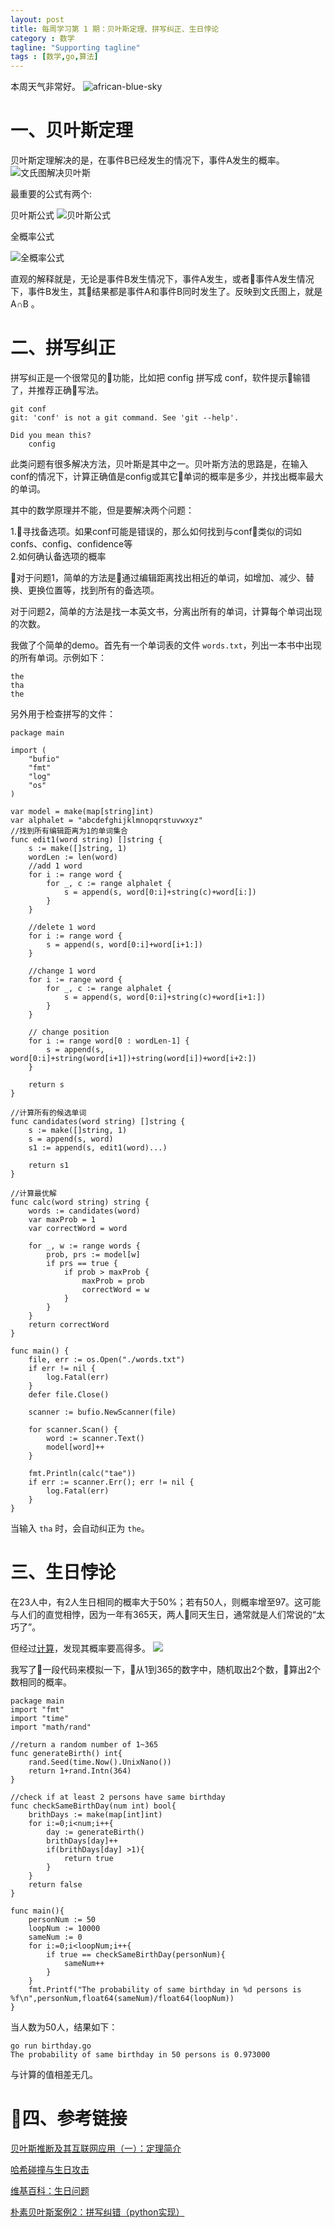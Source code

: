 ```yaml
---
layout: post
title: 每周学习第 1 期：贝叶斯定理、拼写纠正、生日悖论
category : 数学
tagline: "Supporting tagline"
tags : [数学,go,算法]
---
```

本周天气非常好。
![african-blue-sky](/images/2018/african-blue.jpg)

# 一、贝叶斯定理
贝叶斯定理解决的是，在事件B已经发生的情况下，事件A发生的概率。
![文氏图解决贝叶斯](/images/2018/conditional-probability.jpg)

最重要的公式有两个:

贝叶斯公式 
![贝叶斯公式](/images/2018/a-join-b.png)

全概率公式

![全概率公式](/images/2018/full-probability.png)

直观的解释就是，无论是事件B发生情况下，事件A发生，或者事件A发生情况下，事件B发生，其结果都是事件A和事件B同时发生了。反映到文氏图上，就是 A∩B 。

# 二、拼写纠正
拼写纠正是一个很常见的功能，比如把 config 拼写成 conf，软件提示输错了，并推荐正确写法。
```
git conf
git: 'conf' is not a git command. See 'git --help'.

Did you mean this?
	config
```    

此类问题有很多解决方法，贝叶斯是其中之一。贝叶斯方法的思路是，在输入conf的情况下，计算正确值是config或其它单词的概率是多少，并找出概率最大的单词。

其中的数学原理并不能，但是要解决两个问题：

1.寻找备选项。如果conf可能是错误的，那么如何找到与conf类似的词如confs、config、confidence等  
2.如何确认备选项的概率

对于问题1，简单的方法是通过编辑距离找出相近的单词，如增加、减少、替换、更换位置等，找到所有的备选项。

对于问题2，简单的方法是找一本英文书，分离出所有的单词，计算每个单词出现的次数。

我做了个简单的demo。首先有一个单词表的文件 `words.txt`，列出一本书中出现的所有单词。示例如下：
```
the
tha
the
```
另外用于检查拼写的文件：
```
package main

import (
	"bufio"
	"fmt"
	"log"
	"os"
)

var model = make(map[string]int)
var alphalet = "abcdefghijklmnopqrstuvwxyz"
//找到所有编辑距离为1的单词集合
func edit1(word string) []string {
	s := make([]string, 1)
	wordLen := len(word)
	//add 1 word
	for i := range word {
		for _, c := range alphalet {
			s = append(s, word[0:i]+string(c)+word[i:])
		}
	}

	//delete 1 word
	for i := range word {
		s = append(s, word[0:i]+word[i+1:])
	}

	//change 1 word
	for i := range word {
		for _, c := range alphalet {
			s = append(s, word[0:i]+string(c)+word[i+1:])
		}
	}

	// change position
	for i := range word[0 : wordLen-1] {
		s = append(s, word[0:i]+string(word[i+1])+string(word[i])+word[i+2:])
	}

	return s
}

//计算所有的候选单词
func candidates(word string) []string {
	s := make([]string, 1)
	s = append(s, word)
	s1 := append(s, edit1(word)...)

	return s1
}

//计算最优解
func calc(word string) string {
	words := candidates(word)
	var maxProb = 1
	var correctWord = word

	for _, w := range words {
		prob, prs := model[w]
		if prs == true {
			if prob > maxProb {
				maxProb = prob
				correctWord = w
			}
		}
	}
	return correctWord
}

func main() {
	file, err := os.Open("./words.txt")
	if err != nil {
		log.Fatal(err)
	}
	defer file.Close()

	scanner := bufio.NewScanner(file)

	for scanner.Scan() {
		word := scanner.Text()
		model[word]++
	}

	fmt.Println(calc("tae"))
	if err := scanner.Err(); err != nil {
		log.Fatal(err)
	}
}
```
当输入 `tha` 时，会自动纠正为 `the`。

# 三、生日悖论
在23人中，有2人生日相同的概率大于50%；若有50人，则概率增至97。这可能与人们的直觉相悖，因为一年有365天，两人同天生日，通常就是人们常说的“太巧了”。

但经过[计算](https://zh.wikipedia.org/wiki/%E7%94%9F%E6%97%A5%E5%95%8F%E9%A1%8C#%E6%A6%82%E7%8E%87%E4%BC%B0%E8%AE%A1)，发现其概率要高得多。
![](/images/2018/birthday-probability.svg)


我写了一段代码来模拟一下，从1到365的数字中，随机取出2个数，算出2个数相同的概率。

```
package main
import "fmt"
import "time"
import "math/rand"

//return a random number of 1~365
func generateBirth() int{
	rand.Seed(time.Now().UnixNano())
	return 1+rand.Intn(364)
}

//check if at least 2 persons have same birthday
func checkSameBirthDay(num int) bool{
	brithDays := make(map[int]int)
	for i:=0;i<num;i++{
		day := generateBirth()
		brithDays[day]++
		if(brithDays[day] >1){
			return true
		}
	}
	return false
}

func main(){
	personNum := 50
	loopNum := 10000
	sameNum := 0
	for i:=0;i<loopNum;i++{
		if true == checkSameBirthDay(personNum){
			sameNum++
		}
	}
	fmt.Printf("The probability of same birthday in %d persons is %f\n",personNum,float64(sameNum)/float64(loopNum))
}
```

当人数为50人，结果如下：

```
go run birthday.go
The probability of same birthday in 50 persons is 0.973000
```

与计算的值相差无几。
# 四、参考链接
[贝叶斯推断及其互联网应用（一）：定理简介](http://www.ruanyifeng.com/blog/2011/08/bayesian_inference_part_one.html)  

[哈希碰撞与生日攻击](http://www.ruanyifeng.com/blog/2018/09/hash-collision-and-birthday-attack.html)

[维基百科：生日问题](https://zh.wikipedia.org/wiki/%E7%94%9F%E6%97%A5%E5%95%8F%E9%A1%8C)

[
朴素贝叶斯案例2：拼写纠错（python实现）](https://blog.csdn.net/PbGc396Dwxjb77F2je/article/details/78786980)

